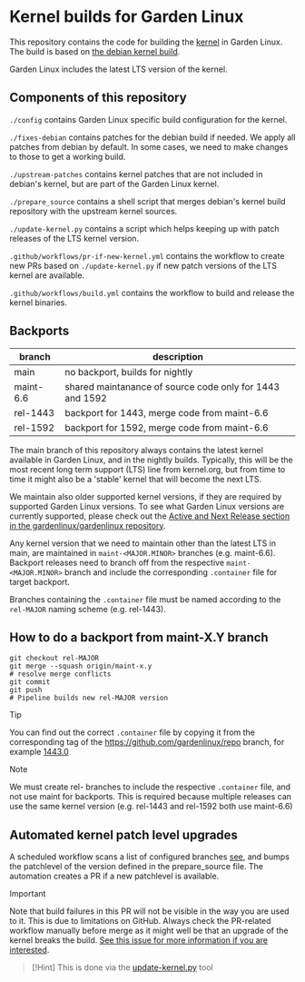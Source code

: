 # Kernel builds for Garden Linux

This repository contains the code for building the [kernel](https://www.kernel.org) in Garden Linux.
The build is based on [the debian kernel build](https://salsa.debian.org/kernel-team/linux).

Garden Linux includes the latest LTS version of the kernel.

## Components of this repository

`./config` contains Garden Linux specific build configuration for the kernel.

`./fixes-debian` contains patches for the debian build if needed.
We apply all patches from debian by default.
In some cases, we need to make changes to those to get a working build.

`./upstream-patches` contains kernel patches that are not included in debian's kernel, but are part of the Garden Linux kernel.

`./prepare_source` contains a shell script that merges debian's kernel build repository with the upstream kernel sources.

`./update-kernel.py` contains a script which helps keeping up with patch releases of the LTS kernel version.

`.github/workflows/pr-if-new-kernel.yml` contains the workflow to create new PRs based on `./update-kernel.py` if new patch versions of the LTS kernel are available.

`.github/workflows/build.yml` contains the workflow to build and release the kernel binaries.


## Backports 

| branch | description |
| ------------- | -------------- |
| main | no backport, builds for nightly |
| maint-6.6 | shared maintanance of source code only for 1443 and 1592 | 
| rel-1443 | backport for 1443, merge code from maint-6.6 | 
| rel-1592 | backport for 1592, merge code from maint-6.6 |


The main branch of this repository always contains the latest kernel available in Garden Linux, and in the nightly builds.
Typically, this will be the most recent long term support (LTS) line from kernel.org, but from time to time it might also be a 'stable' kernel that will become the next LTS.

We maintain also older supported kernel versions, if they are required by supported Garden Linux versions.
To see what Garden Linux versions are currently supported, please check out the [Active and Next Release section in the gardenlinux/gardenlinux repository](https://github.com/gardenlinux/gardenlinux?tab=readme-ov-file#active-and-next-releases). 

Any kernel version that we need to maintain other than the latest LTS in main, are maintained in `maint-<MAJOR.MINOR>` branches (e.g. maint-6.6).
Backport releases need to branch off from the respective `maint-<MAJOR.MINOR>` branch and include the corresponding `.container` file for target backport.

Branches containing the `.container` file must be named according to the `rel-MAJOR` naming scheme (e.g. rel-1443).


## How to do a backport from maint-X.Y branch

```
git checkout rel-MAJOR
git merge --squash origin/maint-x.y 
# resolve merge conflicts
git commit
git push
# Pipeline builds new rel-MAJOR version
```


> [!Tip]
> You can find out the correct `.container` file by copying it from the corresponding tag of the https://github.com/gardenlinux/repo branch, for example [1443.0](https://github.com/gardenlinux/repo/blob/1443.0/.container)


> [!Note]
> We must create rel- branches to include the respective `.container` file, and not use maint for backports. This is required because multiple releases can use the same kernel version (e.g. rel-1443 and rel-1592 both use maint-6.6) 

## Automated kernel patch level upgrades 

A scheduled workflow scans a list of configured branches [see](https://github.com/gardenlinux/package-linux/blob/main/.github/workflows/pr-if-new-kernel.yml#L12), and bumps the patchlevel of the version defined in the prepare_source file.
The automation creates a PR if a new patchlevel is available.

> [!Important]  
> Note that build failures in this PR will not be visible in the way you are used to it.
> This is due to limitations on GitHub.
> Always check the PR-related workflow manually before merge as it might well be that an upgrade of the kernel breaks the build.
> [See this issue for more information if you are interested](https://github.com/gardenlinux/package-linux/issues/47).


> [!Hint]
> This is done via the [update-kernel.py](https://github.com/gardenlinux/package-linux/blob/main/update-kernel.py) tool



